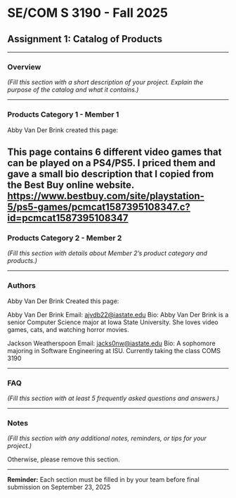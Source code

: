 # SE/COM S 3190 - Fall 2025

## Assignment 1: Catalog of Products

---

### Overview

_(Fill this section with a short description of your project. Explain the purpose of the catalog and what it contains.)_

---

### Products Category 1 - Member 1

Abby Van Der Brink created this page:

This page contains 6 different video games that can be played on a PS4/PS5. I priced them and gave a small bio description that I copied from the Best Buy online website.
https://www.bestbuy.com/site/playstation-5/ps5-games/pcmcat1587395108347.c?id=pcmcat1587395108347
---

### Products Category 2 - Member 2

_(Fill this section with details about Member 2’s product category and products.)_

---

### Authors
Abby Van Der Brink Created this page:

Abby Van Der Brink
Email: ajvdb22@iastate.edu
Bio: Abby Van Der Brink is a senior Computer Science major at Iowa State University. She loves video games, cats, and watching horror movies.

Jackson Weatherspoon
Email: jacks0nw@iastate.edu
Bio: A sophomore majoring in Software Engineering at ISU. Currently taking the class COMS 3190


---

### FAQ

_(Fill this section with at least 5 frequently asked questions and answers.)_

---

### Notes

_(Fill this section with any additional notes, reminders, or tips for your project.)_ <br/>

Otherwise, please remove this section.

---

**Reminder:** Each section must be filled in by your team before final submission on September 23, 2025
